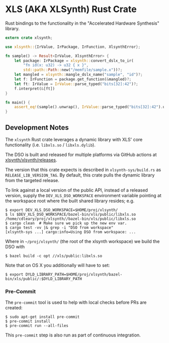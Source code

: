 # XLS (AKA XLSynth) Rust Crate

Rust bindings to the functionality in the "Accelerated Hardware Synthesis" library.

```rust
extern crate xlsynth;

use xlsynth::{IrValue, IrPackage, IrFunction, XlsynthError};

fn sample() -> Result<IrValue, XlsynthError> {
    let package: IrPackage = xlsynth::convert_dslx_to_ir(
        "fn id(x: u32) -> u32 { x }",
        std::path::Path::new("/memfile/sample.x"))?;
    let mangled = xlsynth::mangle_dslx_name("sample", "id")?;
    let f: IrFunction = package.get_function(&mangled)?;
    let ft: IrValue = IrValue::parse_typed("bits[32]:42")?;
    f.interpret(&[ft])
}

fn main() {
    assert_eq!(sample().unwrap(), IrValue::parse_typed("bits[32]:42").unwrap());
}
```

## Development Notes

The `xlsynth` Rust crate leverages a dynamic library with XLS' core functionality (i.e. `libxls.so`
/ `libxls.dylib`).

The DSO is built and released for multiple platforms via GitHub actions at
[xlsynth/xlsynth/releases](https://github.com/xlsynth/xlsynth/releases/).

The version that this crate expects is described in `xlsynth-sys/build.rs` as
`RELEASE_LIB_VERSION_TAG`. By default, this crate pulls the dynamic library from the targeted
release.

To link against a local version of the public API, instead of a released version, supply the
`DEV_XLS_DSO_WORKSPACE` environment variable pointing at the workspace root where the built shared
library resides; e.g.

```shell
$ export DEV_XLS_DSO_WORKSPACE=$HOME/proj/xlsynth/
$ ls $DEV_XLS_DSO_WORKSPACE/bazel-bin/xls/public/libxls.so
/home/cdleary/proj/xlsynth//bazel-bin/xls/public/libxls.so
$ cargo clean  # Make sure we pick up the new env var.
$ cargo test -vv |& grep -i "DSO from workspace"
[xlsynth-sys ...] cargo:info=Using DSO from workspace: ...
```

Where in `~/proj/xlsynth/` (the root of the xlsynth workspace) we build the DSO with

```shell
$ bazel build -c opt //xls/public:libxls.so
```

Note that on OS X you additionally will have to set:

```shell
$ export DYLD_LIBRARY_PATH=$HOME/proj/xlsynth/bazel-bin/xls/public/:$DYLD_LIBRARY_PATH
```

### Pre-Commit

The `pre-commit` tool is used to help with local checks before PRs are created:

```shell
$ sudo apt-get install pre-commit
$ pre-commit install
$ pre-commit run --all-files
```

This `pre-commit` step is also run as part of continuous integration.
